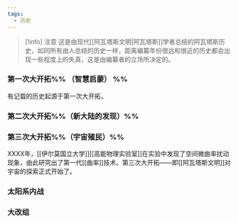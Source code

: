 ```yaml
---
tags:
  - 历史
---
```


> [!info] 注意
> 这是由现代[[阿瓦塔斯文明|阿瓦塔斯]]学者总结的阿瓦塔斯历史，如同所有由人总结的历史一样，距离编纂年份很远和很近的历史都会出现一些程度上的失真，这是由编纂者的立场所决定的。



### 第一次大开拓%% （智慧启蒙） %%
有记载的历史起源于第一次大开拓，




### 第二次大开拓%%（新大陆的发现）%%






### 第三次大开拓%%（宇宙殖民）%%
XXXX年，[[伊尔莫国立大学]][[高能物理实验室]]在实验中发现了空间微曲率扰动现象，由此研究出了第一代[[曲率]]技术。第三次大开拓——即[[阿瓦塔斯文明]]对宇宙的探索正式开始了。


### 太阳系内战



### 大改组